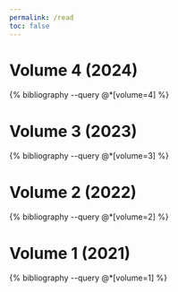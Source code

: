 ```yaml
---
permalink: /read
toc: false
---
```


# Volume 4 (2024)

{% bibliography --query @*[volume=4] %}

# Volume 3 (2023)

{% bibliography --query @*[volume=3] %}


# Volume 2 (2022)

{% bibliography --query @*[volume=2] %}


# Volume 1 (2021)

{% bibliography --query @*[volume=1] %}

